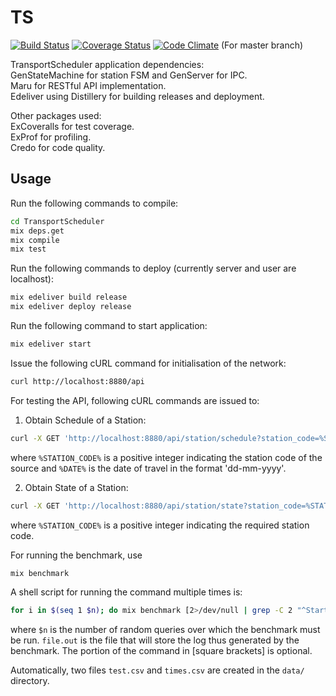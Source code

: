 # TS

[![Build Status](https://travis-ci.org/prasadtalasila/TransportScheduler.svg?branch=master)](https://travis-ci.org/prasadtalasila/TransportScheduler) [![Coverage Status](https://coveralls.io/repos/github/prasadtalasila/TransportScheduler/badge.svg?branch=master)](https://coveralls.io/github/prasadtalasila/TransportScheduler?branch=master) [![Code Climate](https://codeclimate.com/github/prasadtalasila/TransportScheduler/badges/gpa.svg)](https://codeclimate.com/github/prasadtalasila/TransportScheduler) (For master branch)

TransportScheduler application dependencies:   
GenStateMachine for station FSM and GenServer for IPC.   
Maru for RESTful API implementation.   
Edeliver using Distillery for building releases and deployment.   

Other packages used:   
ExCoveralls for test coverage.   
ExProf for profiling.   
Credo for code quality.   


## Usage

Run the following commands to compile:
```bash
cd TransportScheduler
mix deps.get
mix compile
mix test
```

Run the following commands to deploy (currently server and user are localhost):   
```bash
mix edeliver build release
mix edeliver deploy release
```

Run the following command to start application:   
```bash
mix edeliver start
```

Issue the following cURL command for initialisation of the network:
```bash
curl http://localhost:8880/api
```

For testing the API, following cURL commands are issued to:

1. Obtain Schedule of a Station:  
```bash
curl -X GET 'http://localhost:8880/api/station/schedule?station_code=%STATION_CODE%&date=%DATE%'
```  
where `%STATION_CODE%` is a positive integer indicating the station code of the source and `%DATE%` is the date of travel in the format 'dd-mm-yyyy'.

2. Obtain State of a Station:  
```bash
curl -X GET 'http://localhost:8880/api/station/state?station_code=%STATION_CODE%'
```  
where `%STATION_CODE%` is a positive integer indicating the required station code.

For running the benchmark, use
```bash
mix benchmark
```

A shell script for running the command multiple times is:
```bash
for i in $(seq 1 $n); do mix benchmark [2>/dev/null | grep -C 2 "^Start time: "]; done [> ~/file.out]
```
where `$n` is the number of random queries over which the benchmark must be run. `file.out` is the file that will store the log thus generated by the benchmark. The portion of the command in [square brackets] is optional.

Automatically, two files `test.csv` and `times.csv` are created in the `data/` directory.